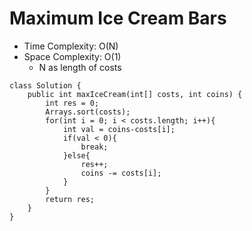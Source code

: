 # Maximum Ice Cream Bars

- Time Complexity: O(N)
- Space Complexity: O(1)
  - N as length of costs

```
class Solution {
    public int maxIceCream(int[] costs, int coins) {
        int res = 0;
        Arrays.sort(costs);
        for(int i = 0; i < costs.length; i++){
            int val = coins-costs[i];
            if(val < 0){
                break;
            }else{
                res++;
                coins -= costs[i];
            }
        }
        return res;
    }
}
```
